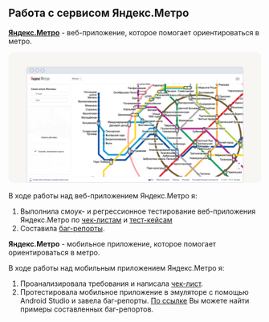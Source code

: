 ## Работа с сервисом Яндекс.Метро

[<b>Яндекс.Метро</b>](https://qa-metro.stand-1.praktikum-services.ru/moscow) - веб-приложение, которое помогает ориентироваться в метро.

![web-application](https://github.com/petrova-andm/Yandex.Metro/blob/main/images/screenshot-huge.png)

В ходе работы над веб-приложением Яндекс.Метро я:  
1. Выполнила смоук- и регрессионное тестирование веб-приложения Яндекс.Метро по [чек-листам](https://docs.google.com/spreadsheets/d/1bunoYm5kJMnNiU7t3dOJuVej-Ta40cEw/edit?usp=sharing&ouid=116887226477487450011&rtpof=true&sd=true) и [тест-кейсам](https://docs.google.com/spreadsheets/d/19KAx3UThSR4Gp_5MHdstRhK53Japf5Yd/edit?usp=sharing&ouid=116887226477487450011&rtpof=true&sd=true)  
2. Составила [баг-репорты](https://docs.google.com/document/d/1LPIiWZcwbIwcIKakzAHv6JLR4kAtVb-2/edit?usp=sharing&ouid=116887226477487450011&rtpof=true&sd=true). 

<b>Яндекс.Метро</b> - мобильное приложение, которое помогает ориентироваться в метро.

<script>/ *![mobile application](https://github.com/petrova-andm/Yandex.Metro/blob/main/images/project-3-sprint41.png) */</script>

В ходе работы над мобильным приложением Яндекс.Метро я:  
1. Проанализировала требования и написала [чек-лист](https://docs.google.com/spreadsheets/d/1xg_fyf8CzPgYrkCS2yPx7S9KOZaZj6annvlVy_Fvw0w/edit#gid=857523888).
2. Протестировала мобильное приложение в эмуляторе с помощью Android Studio и завела баг-репорты. [По ссылке]() Вы можете найти примеры составленных баг-репортов.